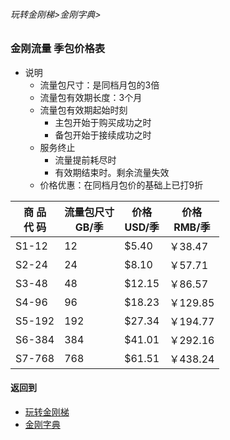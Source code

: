 ###### 玩转金刚梯>金刚字典>
### 金刚流量 季包价格表

- 说明
  - 流量包尺寸：是同档月包的3倍
  - 流量包有效期长度：3个月
  - 流量包有效期起始时刻
    - 主包开始于购买成功之时
    - 备包开始于接续成功之时
  - 服务终止
    - 流量提前耗尽时
    - 有效期结束时。剩余流量失效
  - 价格优惠：在同档月包价的基础上已打9折

|商    品<Br>代    码|流量包尺寸<Br>GB/季|价格<Br>USD/季|价格<Br>RMB/季|
|-----------| ------|-------|----------| 
|S1-12  |     12|  $5.40|   ￥38.47|
|S2-24  |     24|  $8.10|   ￥57.71| 
|S3-48  |     48| $12.15|   ￥86.57| 
|S4-96  |     96| $18.23|  ￥129.85| 
|S5-192 |    192| $27.34|  ￥194.77|
|S6-384 |    384| $41.01|  ￥292.16| 
|S7-768 |    768| $61.51|  ￥438.24| 


#### 返回到
- [玩转金刚梯](https://github.com/a2zitpro/web/blob/master/LadderFree/A.md)
- [金刚字典](https://github.com/a2zitpro/web/blob/master/LadderFree/kkDictionary/KKDictionary.md)
